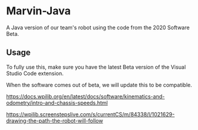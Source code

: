 # Marvin-Java
A Java version of our team's robot using the code from the 2020 Software Beta.

## Usage
To fully use this, make sure you have the latest Beta version of the Visual Studio Code extension. 

When the software comes out of beta, we will update this to be compatible.


https://docs.wpilib.org/en/latest/docs/software/kinematics-and-odometry/intro-and-chassis-speeds.html


https://wpilib.screenstepslive.com/s/currentCS/m/84338/l/1021629-drawing-the-path-the-robot-will-follow